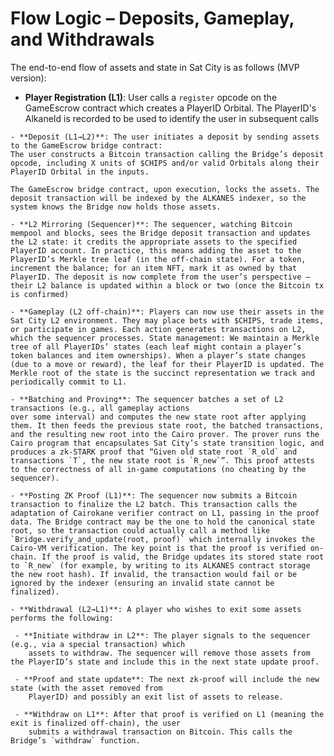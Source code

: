 # Flow Logic – Deposits, Gameplay, and Withdrawals

The end-to-end flow of assets and state in Sat City is as follows (MVP version):
   - **Player Registration (L1)**: User calls a `register` opcode on the GameEscrow contract which creates a PlayerID  Orbital. The PlayerID's AlkaneId is recorded to be used to identify the user in subsequent calls

    - **Deposit (L1→L2)**: The user initiates a deposit by sending assets to the GameEscrow bridge contract:
    The user constructs a Bitcoin transaction calling the Bridge’s deposit opcode, including X units of $CHIPS and/or valid Orbitals along their PlayerID Orbital in the inputs. 

    The GameEscrow bridge contract, upon execution, locks the assets. The deposit transaction will be indexed by the ALKANES indexer, so the system knows the Bridge now holds those assets.

    - **L2 Mirroring (Sequencer)**: The sequencer, watching Bitcoin mempool and blocks, sees the Bridge deposit transaction and updates the L2 state: it credits the appropriate assets to the specified PlayerID account. In practice, this means adding the asset to the PlayerID’s Merkle tree leaf (in the off-chain state). For a token, increment the balance; for an item NFT, mark it as owned by that PlayerID. The deposit is now complete from the user’s perspective – their L2 balance is updated within a block or two (once the Bitcoin tx is confirmed)

    - **Gameplay (L2 off-chain)**: Players can now use their assets in the Sat City L2 environment. They may place bets with $CHIPS, trade items, or participate in games. Each action generates transactions on L2, which the sequencer processes. State management: We maintain a Merkle tree of all PlayerIDs’ states (each leaf might contain a player’s token balances and item ownerships). When a player’s state changes (due to a move or reward), the leaf for their PlayerID is updated. The Merkle root of the state is the succinct representation we track and periodically commit to L1.

    - **Batching and Proving**: The sequencer batches a set of L2 transactions (e.g., all gameplay actions
    over some interval) and computes the new state root after applying them. It then feeds the previous state root, the batched transactions, and the resulting new root into the Cairo prover. The prover runs the Cairo program that encapsulates Sat City’s state transition logic, and produces a zk-STARK proof that “Given old state root `R_old` and transactions `T`, the new state root is `R_new`”. This proof attests to the correctness of all in-game computations (no cheating by the sequencer).

    - **Posting ZK Proof (L1)**: The sequencer now submits a Bitcoin transaction to finalize the L2 batch. This transaction calls the adaptation of Cairokane verifier contract on L1, passing in the proof data. The Bridge contract may be the one to hold the canonical state root, so the transaction could actually call a method like
    `Bridge.verify_and_update(root, proof)` which internally invokes the Cairo-VM verification. The key point is that the proof is verified on-chain. If the proof is valid, the Bridge updates its stored state root to `R_new` (for example, by writing to its ALKANES contract storage the new root hash). If invalid, the transaction would fail or be ignored by the indexer (ensuring an invalid state cannot be finalized).

    - **Withdrawal (L2→L1)**: A player who wishes to exit some assets performs the following:

     - **Initiate withdraw in L2**: The player signals to the sequencer (e.g., via a special transaction) which
        assets to withdraw. The sequencer will remove those assets from the PlayerID’s state and include this in the next state update proof.

     - **Proof and state update**: The next zk-proof will include the new state (with the asset removed from
        PlayerID) and possibly an exit list of assets to release.

     - **Withdraw on L1**: After that proof is verified on L1 (meaning the exit is finalized off-chain), the user
        submits a withdrawal transaction on Bitcoin. This calls the Bridge’s `withdraw` function.

        